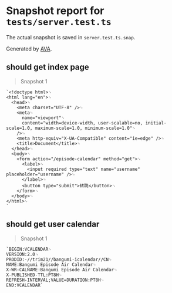 # Snapshot report for `tests/server.test.ts`

The actual snapshot is saved in `server.test.ts.snap`.

Generated by [AVA](https://avajs.dev).

## should get index page

> Snapshot 1

    `<!doctype html>␊
    <html lang="en">␊
      <head>␊
        <meta charset="UTF-8" />␊
        <meta␊
          name="viewport"␊
          content="width=device-width, user-scalable=no, initial-scale=1.0, maximum-scale=1.0, minimum-scale=1.0"␊
        />␊
        <meta http-equiv="X-UA-Compatible" content="ie=edge" />␊
        <title>Document</title>␊
      </head>␊
      <body>␊
        <form action="/episode-calendar" method="get">␊
          <label>␊
            <input required type="text" name="username" placeholder="username" />␊
          </label>␊
          <button type="submit">转跳</button>␊
        </form>␊
      </body>␊
    </html>␊
    `

## should get user calendar

> Snapshot 1

    `BEGIN:VCALENDAR␊
    VERSION:2.0␊
    PRODID:-//trim21//bangumi-icalendar//CN␊
    NAME:Bangumi Episode Air Calendar␊
    X-WR-CALNAME:Bangumi Episode Air Calendar␊
    X-PUBLISHED-TTL:PT8H␊
    REFRESH-INTERVAL;VALUE=DURATION:PT8H␊
    END:VCALENDAR`
